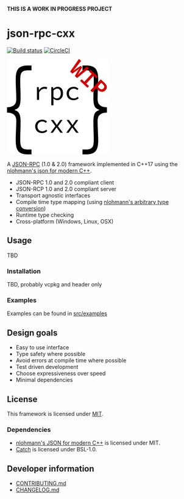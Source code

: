 **THIS IS A WORK IN PROGRESS PROJECT**

# json-rpc-cxx

[![Build status](https://ci.appveyor.com/api/projects/status/c6rv869h984m1eo2?svg=true)](https://ci.appveyor.com/project/cinemast/json-rpc-cxx)
[![CircleCI](https://circleci.com/gh/jsonrpcx/json-rpc-cxx.svg?style=svg)](https://circleci.com/gh/jsonrpcx/json-rpc-cxx)


![json-rpc-cxx-icon](doc/icon.png)

A [JSON-RPC](https://www.jsonrpc.org/) (1.0 & 2.0) framework implemented in C++17 using the [nlohmann's json for modern C++](https://github.com/nlohmann/json).

- JSON-RPC 1.0 and 2.0 compliant client
- JSON-RCP 1.0 and 2.0 compliant server
- Transport agnostic interfaces
- Compile time type mapping (using [nlohmann's arbitrary type conversion](https://github.com/nlohmann/json#arbitrary-types-conversions))
- Runtime type checking
- Cross-platform (Windows, Linux, OSX)

## Usage
TBD

### Installation
TBD, probably vcpkg and header only
### Examples
Examples can be found in [src/examples](jsonrpccxx/examples)

## Design goals
- Easy to use interface
- Type safety where possible
- Avoid errors at compile time where possible
- Test driven development
- Choose expressiveness over speed
- Minimal dependencies

## License
This framework is licensed under [MIT](LICENSE).

### Dependencies
- [nlohmann's JSON for modern C++](https://github.com/nlohmann/json) is licensed under MIT.
- [Catch](https://github.com/catchorg/Catch2) is licensed under BSL-1.0.

## Developer information
- [CONTRIBUTING.md](CONTRIBUTING.md)
- [CHANGELOG.md](CHANGELOG.md)